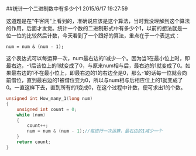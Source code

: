##统计一个二进制数中有多少个1
2015/6/17 19:27:59 

这道题是在“牛客网”上看到的，准确说应该是这个算法，当时我没理解到这个算法的作用，后面才发觉。统计一个数的二进制形式中有多少个1，以前的想法就是一位一位的比较然后计数，今天看到了一个跟好的算法，重点在于一个表达式：

	num = num & (num - 1);

这个表达式可以每运算一次，num最右边的1减少一个。因为当1在最小位上时，即最右边，-1后该位上的1就变成了0，与原来num相与后，最右边的1就变成了0。如果最右边的1不在最小位上，即最右边的1的右边全是0，那么-1的话每一位就会向前借位，直到最右边的1被借位变为0，所以与num相与后相应位上的1就变成了0。一直这样下去，直到所有的1变成0，在这个过程中计数，便可求出1的个数。


```c
unsigned int How_many_1(long num)
{
	unsigned int count = 0;
	while (num)
	{
		count++;
		num = num & (num - 1);//每进行一次运算，最右边的1减少一个
	}
	return count;
}
```